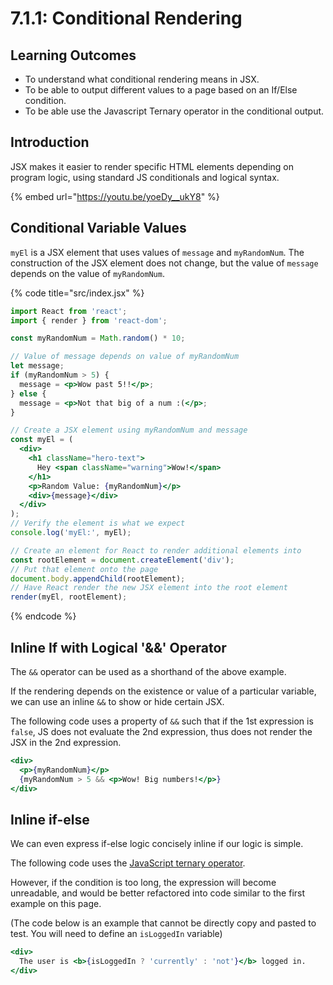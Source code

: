# 7.1.1: Conditional Rendering

## Learning Outcomes

* To understand what conditional rendering means in JSX.
* To be able to output different values to a page based on an If/Else condition.
* To be able use the Javascript Ternary operator in the conditional output.

## Introduction

JSX makes it easier to render specific HTML elements depending on program logic, using standard JS conditionals and logical syntax.

{% embed url="https://youtu.be/yoeDy__ukY8" %}

## Conditional Variable Values

`myEl` is a JSX element that uses values of `message` and `myRandomNum`. The construction of the JSX element does not change, but the value of `message` depends on the value of `myRandomNum`.

{% code title="src/index.jsx" %}
```jsx
import React from 'react';
import { render } from 'react-dom';

const myRandomNum = Math.random() * 10;

// Value of message depends on value of myRandomNum
let message;
if (myRandomNum > 5) {
  message = <p>Wow past 5!!</p>;
} else {
  message = <p>Not that big of a num :(</p>;
}

// Create a JSX element using myRandomNum and message
const myEl = (
  <div>
    <h1 className="hero-text">
      Hey <span className="warning">Wow!</span>
    </h1>
    <p>Random Value: {myRandomNum}</p>
    <div>{message}</div>
  </div>
);
// Verify the element is what we expect
console.log('myEl:', myEl);

// Create an element for React to render additional elements into
const rootElement = document.createElement('div');
// Put that element onto the page
document.body.appendChild(rootElement);
// Have React render the new JSX element into the root element
render(myEl, rootElement);
```
{% endcode %}

## Inline If with Logical '&&' Operator

The `&&` operator can be used as a shorthand of the above example.&#x20;

If the rendering depends on the existence or value of a particular variable, we can use an inline `&&` to show or hide certain JSX.&#x20;

The following code uses a property of `&&` such that if the 1st expression is `false`, JS does not evaluate the 2nd expression, thus does not render the JSX in the 2nd expression.

```jsx
<div>
  <p>{myRandomNum}</p>
  {myRandomNum > 5 && <p>Wow! Big numbers!</p>}
</div>
```

## Inline if-else

We can even express if-else logic concisely inline if our logic is simple.&#x20;

The following code uses the [JavaScript ternary operator](https://developer.mozilla.org/en-US/docs/Web/JavaScript/Reference/Operators/Conditional\_Operator).&#x20;

However, if the condition is too long, the expression will become unreadable, and would be better refactored into code similar to the first example on this page.

(The code below is an example that cannot be directly copy and pasted to test. You will need to define an `isLoggedIn` variable)

```jsx
<div>
  The user is <b>{isLoggedIn ? 'currently' : 'not'}</b> logged in.
</div>
```
